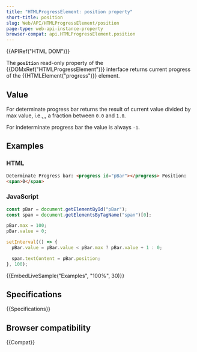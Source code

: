 ```yaml
---
title: "HTMLProgressElement: position property"
short-title: position
slug: Web/API/HTMLProgressElement/position
page-type: web-api-instance-property
browser-compat: api.HTMLProgressElement.position
---
```


{{APIRef("HTML DOM")}}

The **`position`** read-only property of the {{DOMxRef("HTMLProgressElement")}} interface returns current progress of the {{HTMLElement("progress")}} element.

## Value

For determinate progress bar returns the result of current value divided by max value, i.e.,,, a fraction between `0.0` and `1.0`.

For indeterminate progress bar the value is always `-1`.

## Examples

### HTML

```html
Determinate Progress bar: <progress id="pBar"></progress> Position:
<span>0</span>
```

### JavaScript

```js
const pBar = document.getElementById("pBar");
const span = document.getElementsByTagName("span")[0];

pBar.max = 100;
pBar.value = 0;

setInterval(() => {
  pBar.value = pBar.value < pBar.max ? pBar.value + 1 : 0;

  span.textContent = pBar.position;
}, 100);
```

{{EmbedLiveSample("Examples", "100%", 30)}}

## Specifications

{{Specifications}}

## Browser compatibility

{{Compat}}
